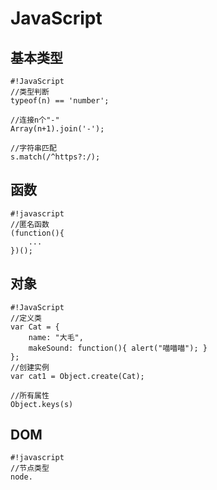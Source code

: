 # JavaScript

## 基本类型
```
#!JavaScript
//类型判断
typeof(n) == 'number';

//连接n个"-"
Array(n+1).join('-');

//字符串匹配
s.match(/^https?:/);
```

## 函数

```
#!javascript
//匿名函数
(function(){
    ...
})();

```

## 对象
```
#!JavaScript
//定义类
var Cat = {
    name: "大毛",
    makeSound: function(){ alert("喵喵喵"); }
};
//创建实例
var cat1 = Object.create(Cat);

//所有属性
Object.keys(s)
```

## DOM
```
#!javascript
//节点类型
node.
```
